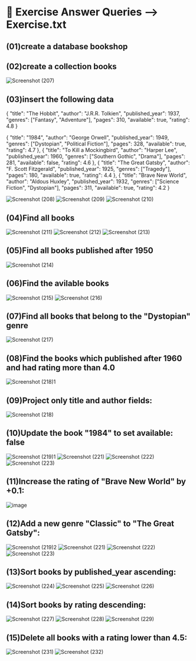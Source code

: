 # 📑 Exercise Answer Queries --> Exercise.txt

## (01)create a database bookshop
## (02)create a collection books
![Screenshot (207)](https://github.com/user-attachments/assets/c060aa76-900c-410a-be99-f0df964a848d)

## (03)insert the following data

{
  "title": "The Hobbit",
  "author": "J.R.R. Tolkien",
  "published_year": 1937,
  "genres": ["Fantasy", "Adventure"],
  "pages": 310,
  "available": true,
  "rating": 4.8
}

  {
    "title": "1984",
    "author": "George Orwell",
    "published_year": 1949,
    "genres": ["Dystopian", "Political Fiction"],
    "pages": 328,
    "available": true,
    "rating": 4.7
  },
  {
    "title": "To Kill a Mockingbird",
    "author": "Harper Lee",
    "published_year": 1960,
    "genres": ["Southern Gothic", "Drama"],
    "pages": 281,
    "available": false,
    "rating": 4.6
  },
  {
    "title": "The Great Gatsby",
    "author": "F. Scott Fitzgerald",
    "published_year": 1925,
    "genres": ["Tragedy"],
    "pages": 180,
    "available": true,
    "rating": 4.4
  },
  {
    "title": "Brave New World",
    "author": "Aldous Huxley",
    "published_year": 1932,
    "genres": ["Science Fiction", "Dystopian"],
    "pages": 311,
    "available": true,
    "rating": 4.2
  }
  
![Screenshot (208)](https://github.com/user-attachments/assets/f93b39ba-32e6-4f55-b31d-53e573e623c1)
![Screenshot (209)](https://github.com/user-attachments/assets/8317504c-b74a-4fbe-bf85-a9faad8ffdf6)
![Screenshot (210)](https://github.com/user-attachments/assets/ef64a07a-243e-48ba-b212-c853a9bdce8c)

## (04)Find all books
![Screenshot (211)](https://github.com/user-attachments/assets/ab672f34-6209-4fa3-8309-7eecdea8c4f8)
![Screenshot (212)](https://github.com/user-attachments/assets/c768514c-d473-4409-81fe-b9d5d3ad71a2)
![Screenshot (213)](https://github.com/user-attachments/assets/cbd4073a-37ec-4dd7-a29e-20dffe24317e)

## (05)Find all books published after 1950
![Screenshot (214)](https://github.com/user-attachments/assets/b6397c62-d810-490f-aa2b-e95bfae810e6)

## (06)Find the avilable books
![Screenshot (215)](https://github.com/user-attachments/assets/b0a32bac-bec2-4f5b-bf7c-7011643b3029)
![Screenshot (216)](https://github.com/user-attachments/assets/357e585f-2857-4b1b-82db-3beb087cf0b8)

## (07)Find all books that belong to the "Dystopian" genre
![Screenshot (217)](https://github.com/user-attachments/assets/504b9f7d-3d7a-4e48-92cb-536b28c0f792)

## (08)Find the books which published after 1960 and had rating more than 4.0
![Screenshot (218)1](https://github.com/user-attachments/assets/a52bc40f-c1a9-4832-b557-4763d8d05a3f)

## (09)Project only title and author fields:
![Screenshot (218)](https://github.com/user-attachments/assets/faff665e-971c-4219-ab81-fcc443c5fe22)

## (10)Update the book "1984" to set available: false
![Screenshot (219)1](https://github.com/user-attachments/assets/1bc3e350-fa3b-4393-978b-f4244ce48711)
![Screenshot (221)](https://github.com/user-attachments/assets/d79b3851-203c-423f-88a1-e3a32b011c9c)
![Screenshot (222)](https://github.com/user-attachments/assets/24d2be09-88f7-444d-bf83-6620ab9e5232)
![Screenshot (223)](https://github.com/user-attachments/assets/d38f596b-f230-4809-98d0-c0bf323b0e5b)

## (11)Increase the rating of "Brave New World" by +0.1:
![image](https://github.com/user-attachments/assets/5082f10a-c311-451e-8fdb-dbed70c04b26)

## (12)Add a new genre "Classic" to "The Great Gatsby":
![Screenshot (219)2](https://github.com/user-attachments/assets/0621188b-b9c9-4070-9880-5df7538f25c8)
![Screenshot (221)](https://github.com/user-attachments/assets/41a4720e-d5b5-4aa2-930f-20677c1c8fe2)
![Screenshot (222)](https://github.com/user-attachments/assets/7631d089-455a-4f43-9aff-219e367831a8)
![Screenshot (223)](https://github.com/user-attachments/assets/c7c91984-971a-4924-ba50-9c27aaf6c1b0)

## (13)Sort books by published_year ascending:
![Screenshot (224)](https://github.com/user-attachments/assets/e54e6cac-47e8-46e5-a189-c306126bc9ba)
![Screenshot (225)](https://github.com/user-attachments/assets/e269745d-73ef-4cd5-b888-fc634ca98406)
![Screenshot (226)](https://github.com/user-attachments/assets/0dbe9996-f053-449c-9a9a-722698b53317)

## (14)Sort books by rating descending:
![Screenshot (227)](https://github.com/user-attachments/assets/137d35fb-b1ac-486f-a685-16a32dae0957)
![Screenshot (228)](https://github.com/user-attachments/assets/400e0eb3-defb-4352-8d5a-3aab7798480a)
![Screenshot (229)](https://github.com/user-attachments/assets/5e6b44bc-fca1-4d9f-b36e-394c5b83e31b)

## (15)Delete all books with a rating lower than 4.5:
![Screenshot (231)](https://github.com/user-attachments/assets/34bf4317-62c0-4773-afae-1ee2646f34be)
![Screenshot (232)](https://github.com/user-attachments/assets/49ac2d72-809c-4729-8b03-3783ed8bd95d)







